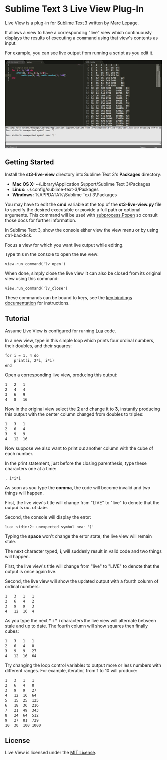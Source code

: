Sublime Text 3 Live View Plug-In
================================

Live View is a plug-in for [Sublime Text 3][ST3] written by Marc Lepage.

It allows a view to have a corresponding "live" view which continuously displays the results of executing a command using that view's contents as input.

For example, you can see live output from running a script as you edit it.

[ST3]: http://www.sublimetext.com/

![Screenshot](screenshot.png)

Getting Started
---------------

Install the __st3-live-view__ directory into Sublime Text 3's __Packages__ directory:

- __Mac OS X:__ ~/Library/Application Support/Sublime Text 3/Packages
- __Linux:__ ~/.config/sublime-text-3/Packages
- __Windows:__ %APPDATA%\Sublime Text 3\Packages

You may have to edit the __cmd__ variable at the top of the __st3-live-view.py__ file to specify the desired executable or provide a full path or optional arguments. This command will be used with [subprocess.Popen][POPEN] so consult those docs for further information.

In Sublime Text 3, show the console either view the view menu or by using ctrl-backtick.

Focus a view for which you want live output while editing.

Type this in the console to open the live view:

    view.run_command('lv_open')

When done, simply close the live view. It can also be closed from its original view using this command:

    view.run_command('lv_close')

These commands can be bound to keys, see the [key bindings documentation][KEYS] for instructions.

[POPEN]: http://docs.python.org/2/library/subprocess.html#popen-objects
[KEYS]: http://www.sublimetext.com/docs/key-bindings


Tutorial
--------

Assume Live View is configured for running [Lua][LUA] code.

In a new view, type in this simple loop which prints four ordinal numbers, their doubles, and their squares:

    for i = 1, 4 do
        print(i, 2*i, i*i)
    end

Open a corresponding live view, producing this output:

    1   2   1
    2   4   4
    3   6   9
    4   8   16

Now in the original view select the __2__ and change it to __3__, instantly producing this output with the center column changed from doubles to triples:

    1   3   1
    2   6   4
    3   9   9
    4   12  16

Now suppose we also want to print out another column with the cube of each number.

In the print statement, just before the closing parenthesis, type these characters one at a time:

    , i*i*i

As soon as you type the __comma__, the code will become invalid and two things will happen.

First, the live view's title will change from "LIVE" to "live" to denote that the output is out of date.

Second, the console will display the error:

    lua: stdin:2: unexpected symbol near ')'

Typing the __space__ won't change the error state; the live view will remain stale.

The next character typed, __i__, will suddenly result in valid code and two things will happen.

First, the live view's title will change from "live" to "LIVE" to denote that the output is once again live.

Second, the live view will show the updated output with a fourth column of ordinal numbers:

    1   3   1   1
    2   6   4   2
    3   9   9   3
    4   12  16  4

As you type the next __*__ __i__ __*__ __i__ characters the live view will alternate between stale and up to date. The fourth column will show squares then finally cubes:

    1   3   1   1
    2   6   4   8
    3   9   9   27
    4   12  16  64

Try changing the loop control variables to output more or less numbers with different ranges. For example, iterating from 1 to 10 will produce:

    1   3   1   1
    2   6   4   8
    3   9   9   27
    4   12  16  64
    5   15  25  125
    6   18  36  216
    7   21  49  343
    8   24  64  512
    9   27  81  729
    10  30  100 1000

[LUA]: http://www.lua.org/


License
-------

Live View is licensed under the [MIT License][MIT].

[MIT]: http://en.wikipedia.org/wiki/MIT_License

